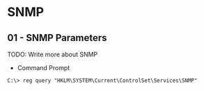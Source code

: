 # SNMP

## 01 - SNMP Parameters

TODO: Write more about SNMP

- Command Prompt

`C:\> reg query "HKLM\SYSTEM\Current\ControlSet\Services\SNMP"`